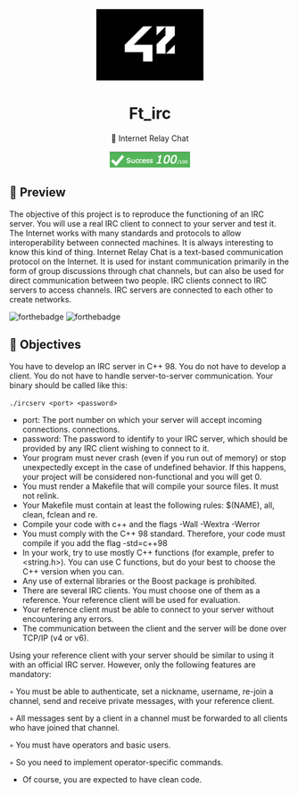 <div align="center">
  <img src="src/school_42_logo.jpeg" height="128px" alt="badge de 42" >
  <h1>Ft_irc</h1>
  <p>🚀 Internet Relay Chat</p>
  <img src="src/grade.png" alt="grade of the irc project">
<pr> 
</div>

## 👀 Preview
The objective of this project is to reproduce the functioning of an IRC server.
You will use a real IRC client to connect to your server and test it.
The Internet works with many standards and protocols to allow interoperability between connected machines. It is always interesting to know this kind of thing.
Internet Relay Chat is a text-based communication protocol on the Internet. It is used for instant communication primarily in the form of group discussions through chat channels, but can also be used for direct communication between two people.
IRC clients connect to IRC servers to access channels. IRC servers are connected to each other to create networks.

![forthebadge](https://forthebadge.com/images/badges/made-with-c-plus-plus.svg)
![forthebadge](https://forthebadge.com/images/badges/check-it-out.svg)



## 👀 Objectives
You have to develop an IRC server in C++ 98. You do not have to develop a client.
You do not have to handle server-to-server communication. Your binary should be called like this:

```./ircserv <port> <password>```

- port: The port number on which your server will accept incoming connections.
connections.
- password: The password to identify to your IRC server, which should be provided by any IRC client wishing to connect to it.
- Your program must never crash (even if you run out of memory) or stop unexpectedly except in the case of undefined behavior.
If this happens, your project will be considered non-functional and you will get 0.
- You must render a Makefile that will compile your source files. It must not relink.
- Your Makefile must contain at least the following rules: $(NAME), all, clean, fclean and re.
- Compile your code with c++ and the flags -Wall -Wextra -Werror
- You must comply with the C++ 98 standard. Therefore, your code must
compile if you add the flag -std=c++98
- In your work, try to use mostly C++ functions (for example, prefer <cstring> to <string.h>). You can use C functions, but do your best to choose the C++ version when you can.
- Any use of external libraries or the Boost package is prohibited. 
- There are several IRC clients. You must choose one of them as a reference. Your reference client will be used for evaluation.
- Your reference client must be able to connect to your server without encountering any errors.
- The communication between the client and the server will be done over TCP/IP (v4 or v6).

Using your reference client with your server should be similar to using it with an official IRC server. However, only the following features are mandatory:

◦ You must be able to authenticate, set a nickname, username, re-join a channel, send and receive private messages, with your reference client.

◦ All messages sent by a client in a channel must be forwarded to all clients who have joined that channel.

◦ You must have operators and basic users.

◦ So you need to implement operator-specific commands.

- Of course, you are expected to have clean code.

<!--badges : https://badge42.vercel.app-->
